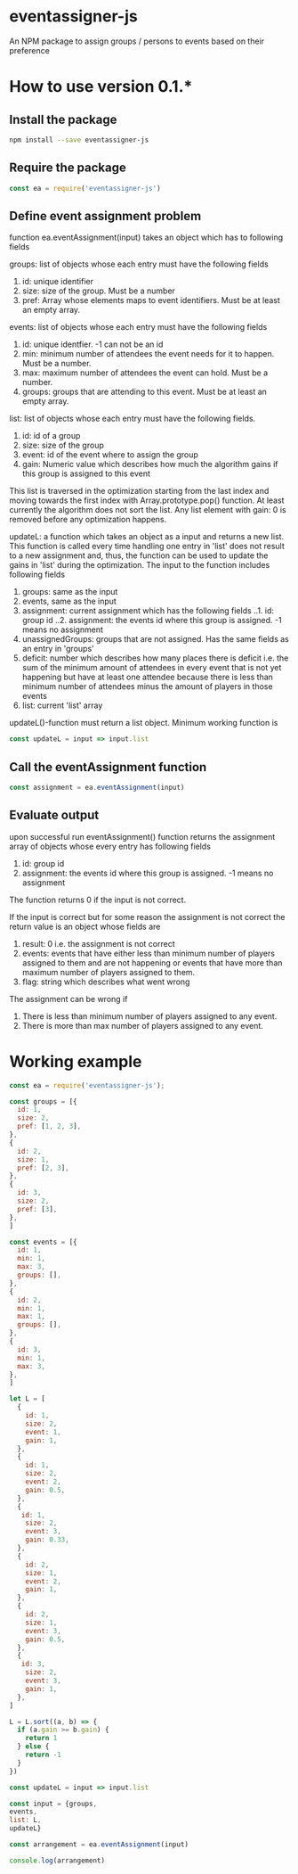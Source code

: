 # eventassigner-js
An NPM package to assign groups / persons to events based on their preference

# How to use version 0.1.*

## Install the package

```Bash
npm install --save eventassigner-js
```

## Require the package 

```javascript
const ea = require('eventassigner-js')
```

## Define event assignment problem

function ea.eventAssignment(input) takes an object which has to following fields

groups: list of objects whose each entry must have the following fields 
1. id: unique identifier
2. size: size of the group. Must be a number
3. pref: Array whose elements maps to event identifiers. Must be at least an empty array.

events: list of objects whose each entry must have the following fields
1. id: unique identfier. -1 can not be an id
2. min: minimum number of attendees the event needs for it to happen. Must be a number.
3. max: maximum number of attendees the event can hold. Must be a number.
4. groups: groups that are attending to this event. Must be at least an empty array.

list: list of objects whose each entry must have the following fields. 
1. id: id of a group
2. size: size of the group
3. event: id of the event where to assign the group
4. gain: Numeric value which describes how much the algorithm gains if this group is assigned to this event

This list is traversed in the optimization starting from the last index and moving towards the first index with
Array.prototype.pop() function. At least currently the algorithm does not sort the list. Any list element with gain: 0
is removed before any optimization happens.

updateL: a function which takes an object as a input and returns a new list. This function is called every time handling one entry in 'list'
does not result to a new assignment and, thus, the function can be used to update the gains in 'list' during the optimization. The input to the function
includes following fields
1. groups: same as the input 
2. events, same as the input
3. assignment: current assignment which has the following fields
..1.  id: group id
..2. assignment: the events id where this group is assigned. -1 means no assignment
4. unassignedGroups: groups that are not assigned. Has the same fields as an entry in 'groups'
5. deficit: number which describes how many places there is deficit i.e. the sum of the minimum amount of attendees in every event that is not yet happening but have at least one attendee because there is less than minimum number of attendees minus the amount of players in those events
6. list: current 'list' array

updateL()-function must return a list object. Minimum working function is

```javascript
const updateL = input => input.list
```
## Call the eventAssignment function

```javascript
const assignment = ea.eventAssignment(input)
```

## Evaluate output

upon successful run eventAssignment() function returns the assignment array of objects whose every entry has following fields
1.  id: group id
2. assignment: the events id where this group is assigned. -1 means no assignment

The function returns 0 if the input is not correct. 

If the input is correct but for some reason the assignment is not correct the return value
is an object whose fields are
1. result: 0 i.e. the assignment is not correct
2. events: events that have either less than minimum number of players assigned to them and are not happening or events that have more than maximum number of players assigned to them.
3. flag: string which describes what went wrong

The assignment can be wrong if
1. There is less than minimum number of players assigned to any event.
2. There is more than max number of players assigned to any event.

# Working example

```javascript
const ea = require('eventassigner-js');

const groups = [{
  id: 1,
  size: 2,
  pref: [1, 2, 3],
},
{
  id: 2,
  size: 1,
  pref: [2, 3],
},
{
  id: 3,
  size: 2,
  pref: [3],
},
]

const events = [{
  id: 1,
  min: 1,
  max: 3,
  groups: [],
},
{
  id: 2,
  min: 1,
  max: 1,
  groups: [],
},
{
  id: 3,
  min: 1,
  max: 3,
},
]

let L = [
  {
    id: 1,
    size: 2,
    event: 1,
    gain: 1,
  },
  {
    id: 1,
    size: 2,
    event: 2,
    gain: 0.5,
  },
  {
   id: 1,
    size: 2,
    event: 3,
    gain: 0.33,
  },
  {
    id: 2,
    size: 1,
    event: 2,
    gain: 1,
  },
  {
    id: 2,
    size: 1,
    event: 3,
    gain: 0.5,
  },
  {
   id: 3,
    size: 2,
    event: 3,
    gain: 1,
  },
]

L = L.sort((a, b) => {
  if (a.gain >= b.gain) {
    return 1
  } else {
    return -1
  }
})

const updateL = input => input.list

const input = {groups,
events,
list: L,
updateL}

const arrangement = ea.eventAssignment(input)

console.log(arrangement)
```